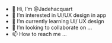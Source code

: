 - 👋 Hi, I’m @Jadehacquart
- 👀 I’m interested in UI/UX design in app
- 🌱 I’m currently learning UI/ UX design
- 💞️ I’m looking to collaborate on ...
- 📫 How to reach me ...

<!---
Jadehacquart/Jadehacquart is a ✨ special ✨ repository because its `README.md` (this file) appears on your GitHub profile.
You can click the Preview link to take a look at your changes.
--->
